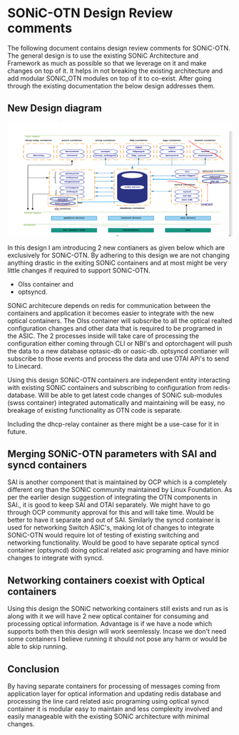 #  SONiC-OTN Design Review comments
The following document contains design review comments for SONiC-OTN. The general design is to use the existing SONiC Architecture and Framework as much as possible so that we leverage on it and make changes on top of it. It helps in not breaking the existing architecture and add modular SONiC_OTN modules on top of it to co-exist. After going through the existing documentation the below design addresses them.

## New Design diagram

![image](https://github.com/vharish02/SONiC-OTN-HLD/blob/main/SONiC-G31-HLD.PNG)

In this design I am introducing 2 new contianers as given below which are exclusively for SONiC-OTN. By adhering to this design we are not changing anything drastic in the exiting SONiC containers and at most might be very little changes if required to support SONiC-OTN.

- Olss container and
- optsyncd.

SONiC architecure depends on redis for communication between the containers and application it becomes easier to integrate with the new optical containers. The Olss container will subscribe to all the optical realted configuration changes and other data that is required to be programed in the ASIC. The 2 processes inside will take care of processing the configuration either coming through CLI or NBI's and optorchagent will push the data to a new database optasic-db or oasic-db. optsyncd contianer will subscribe to those events and process the data and use OTAI APi's to send to Linecard.

Using this design SONiC-OTN containers are independent entity interacting with existing SONiC containers and subscribing to configuration from redis-database. Will be able to get latest code changes of SONiC sub-modules (swss container) integrated automatically and maintaining will be easy, no breakage of existing functionality as OTN code is separate.

Including the dhcp-relay container as there might be a use-case for it in future.

## Merging SONiC-OTN parameters with SAI and syncd containers
SAI is another component that is maintained by OCP which is a completely different org than the SONiC community maintained by Linux Foundation.
As per the earlier design suggestion of integrating the OTN components in SAI., it is good to keep SAI and OTAI separately. We might have to go through OCP community approval for this and will take time. Would be better to have it separate and out of SAI. Similarly the syncd container is used for networking Switch ASIC's, making lot of changes to integrate SONiC-OTN would require lot of testing of existing switching and networking functionality. Would be good to have separate optical syncd container (optsyncd) doing optical related asic programing and have minior changes to integrate with syncd.

## Networking containers coexist with Optical containers
Using this design the SONiC networking containers still exists and run as is along with it we will have 2 new optical container for consuming and processing optical information. Advantage is if we have a node which supports both then this design will work seemlessly. Incase we don't need some containers I believe running it should not pose any harm or would be able to skip running.

## Conclusion
By having separate containers for processing of messages coming from application layer for optical information and updating redis database and processing the line card related asic programing using optical syncd container it is modular easy to maintain and less complexity involved and easily manageable with the existing SONiC architecture with minimal changes.
